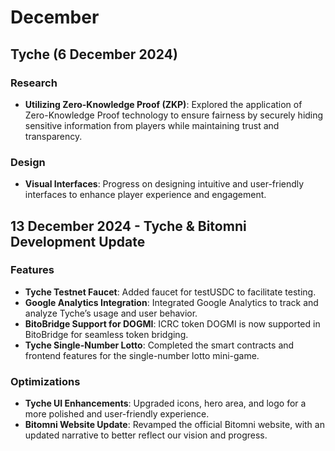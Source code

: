 # December

## Tyche  (6 December 2024)

### Research

* **Utilizing Zero-Knowledge Proof (ZKP)**: Explored the application of Zero-Knowledge Proof technology to ensure fairness by securely hiding sensitive information from players while maintaining trust and transparency.

### Design

* **Visual Interfaces**: Progress on designing intuitive and user-friendly interfaces to enhance player experience and engagement.

## 13 December 2024 - Tyche & Bitomni Development Update

### Features

* **Tyche Testnet Faucet**: Added faucet for testUSDC to facilitate testing.
* **Google Analytics Integration**: Integrated Google Analytics to track and analyze Tyche’s usage and user behavior.
* **BitoBridge Support for DOGMI**: ICRC token DOGMI is now supported in BitoBridge for seamless token bridging.
* **Tyche Single-Number Lotto**: Completed the smart contracts and frontend features for the single-number lotto mini-game.

### Optimizations

* **Tyche UI Enhancements**: Upgraded icons, hero area, and logo for a more polished and user-friendly experience.
* **Bitomni Website Update**: Revamped the official Bitomni website, with an updated narrative to better reflect our vision and progress.

###

